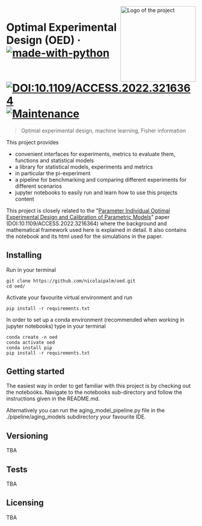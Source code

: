 <img src="./images/pi_design.jpeg" alt="Logo of the project" align="right" width="200">

# Optimal Experimental Design (OED) &middot; [![made-with-python](https://img.shields.io/badge/Made%20with-Python-1f425f.svg)](https://www.python.org/) [![DOI:10.1109/ACCESS.2022.3216364](https://zenodo.org/badge/DOI/10.1109/ACCESS.2022.3216364.svg)](https://doi.org/10.1109/ACCESS.2022.3216364) [![Maintenance](https://img.shields.io/badge/Maintained%3F-no-red.svg)]()
> Optimal experimental design, machine learning, Fisher information

This project provides
- convenient interfaces for experiments, metrics to evaluate them, functions and statistical models
- a library for statistical models, experiments and metrics
- in particular the pi-experiment
- a pipeline for benchmarking and comparing different experiments for different scenarios
- jupyter notebooks to easily run and learn how to use this projects content

This project is closely related to the "[Parameter Individual Optimal
Experimental Design and Calibration of
Parametric Models](https://ieeexplore.ieee.org/document/9926067)" paper (DOI:10.1109/ACCESS.2022.3216364) where the background and mathematical framework used here is explained in detail.
It also contains the notebook and its html used for the simulations in the paper. 

## Installing 

Run in your terminal

```shell
git clone https://github.com/nicolaipalm/oed.git
cd oed/
```

Activate your favourite virtual environment and run 
```shell
pip install -r requirements.txt
```

In order to set up a conda environment (recommended when working in jupyter notebooks) type in your terminal
```shell
conda create -n oed
conda activate oed
conda install pip
pip install -r requirements.txt
```

## Getting started

The easiest way in order to get familiar with this project is by checking out the notebooks.
Navigate to the notebooks sub-directory and follow the instructions given in the README.md.

Alternatively you can run the aging_model_pipeline.py file in the ./pipeline/aging_models subdirectory your favourite IDE.


## Versioning
TBA



## Tests
TBA



## Licensing
TBA


